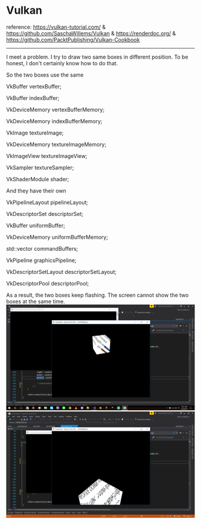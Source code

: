 # Vulkan

reference: https://vulkan-tutorial.com/ & https://github.com/SaschaWillems/Vulkan & https://renderdoc.org/ & https://github.com/PacktPublishing/Vulkan-Cookbook

--------------------------
I meet a problem. I try to draw two same boxes in different position. To be honest, I don't certainly know how to do that. 

So the two boxes use the same

VkBuffer vertexBuffer;

VkBuffer indexBuffer;

VkDeviceMemory vertexBufferMemory;

VkDeviceMemory indexBufferMemory;

VkImage textureImage;

VkDeviceMemory textureImageMemory;

VkImageView textureImageView;

VkSampler textureSampler;

VkShaderModule shader;




And they have their own 

VkPipelineLayout pipelineLayout;

VkDescriptorSet descriptorSet;

VkBuffer uniformBuffer;

VkDeviceMemory uniformBufferMemory;

std::vector<VkCommandBuffer> commandBuffers;

VkPipeline graphicsPipeline;

VkDescriptorSetLayout descriptorSetLayout;

VkDescriptorPool descriptorPool;

As a result, the two boxes keep flashing. The screen cannot show the two boxes at the same time. 
![alt text](problem1.png)
![alt text](problem2.png)
